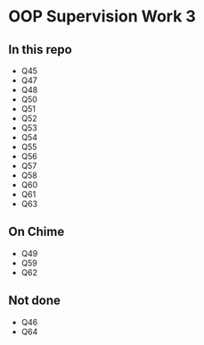 # OOP Supervision Work 3

## In this repo

- Q45
- Q47
- Q48
- Q50
- Q51
- Q52
- Q53
- Q54
- Q55
- Q56
- Q57
- Q58
- Q60
- Q61
- Q63

## On Chime
- Q49
- Q59
- Q62

## Not done
- Q46
- Q64
